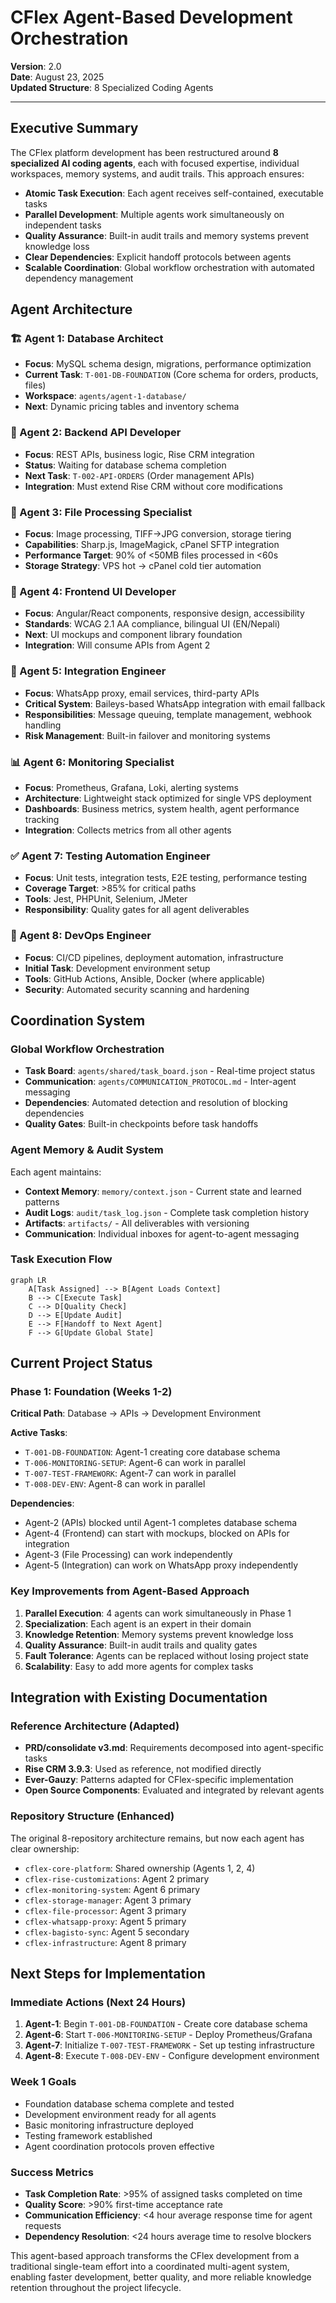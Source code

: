 # CFlex Agent-Based Development Orchestration
**Version**: 2.0  
**Date**: August 23, 2025  
**Updated Structure**: 8 Specialized Coding Agents

---

## Executive Summary

The CFlex platform development has been restructured around **8 specialized AI coding agents**, each with focused expertise, individual workspaces, memory systems, and audit trails. This approach ensures:

- **Atomic Task Execution**: Each agent receives self-contained, executable tasks
- **Parallel Development**: Multiple agents work simultaneously on independent tasks  
- **Quality Assurance**: Built-in audit trails and memory systems prevent knowledge loss
- **Clear Dependencies**: Explicit handoff protocols between agents
- **Scalable Coordination**: Global workflow orchestration with automated dependency management

## Agent Architecture

### 🏗️ Agent 1: Database Architect
- **Focus**: MySQL schema design, migrations, performance optimization
- **Current Task**: `T-001-DB-FOUNDATION` (Core schema for orders, products, files)
- **Workspace**: `agents/agent-1-database/`
- **Next**: Dynamic pricing tables and inventory schema

### 🔧 Agent 2: Backend API Developer  
- **Focus**: REST APIs, business logic, Rise CRM integration
- **Status**: Waiting for database schema completion
- **Next Task**: `T-002-API-ORDERS` (Order management APIs)
- **Integration**: Must extend Rise CRM without core modifications

### 📁 Agent 3: File Processing Specialist
- **Focus**: Image processing, TIFF→JPG conversion, storage tiering
- **Capabilities**: Sharp.js, ImageMagick, cPanel SFTP integration
- **Performance Target**: 90% of <50MB files processed in <60s
- **Storage Strategy**: VPS hot → cPanel cold tier automation

### 🎨 Agent 4: Frontend UI Developer
- **Focus**: Angular/React components, responsive design, accessibility
- **Standards**: WCAG 2.1 AA compliance, bilingual UI (EN/Nepali)  
- **Next**: UI mockups and component library foundation
- **Integration**: Will consume APIs from Agent 2

### 🔌 Agent 5: Integration Engineer
- **Focus**: WhatsApp proxy, email services, third-party APIs
- **Critical System**: Baileys-based WhatsApp integration with email fallback
- **Responsibilities**: Message queuing, template management, webhook handling
- **Risk Management**: Built-in failover and monitoring systems

### 📊 Agent 6: Monitoring Specialist
- **Focus**: Prometheus, Grafana, Loki, alerting systems
- **Architecture**: Lightweight stack optimized for single VPS deployment
- **Dashboards**: Business metrics, system health, agent performance tracking
- **Integration**: Collects metrics from all other agents

### ✅ Agent 7: Testing Automation Engineer
- **Focus**: Unit tests, integration tests, E2E testing, performance testing
- **Coverage Target**: >85% for critical paths
- **Tools**: Jest, PHPUnit, Selenium, JMeter
- **Responsibility**: Quality gates for all agent deliverables

### 🚀 Agent 8: DevOps Engineer
- **Focus**: CI/CD pipelines, deployment automation, infrastructure
- **Initial Task**: Development environment setup
- **Tools**: GitHub Actions, Ansible, Docker (where applicable)
- **Security**: Automated security scanning and hardening

## Coordination System

### Global Workflow Orchestration
- **Task Board**: `agents/shared/task_board.json` - Real-time project status
- **Communication**: `agents/COMMUNICATION_PROTOCOL.md` - Inter-agent messaging
- **Dependencies**: Automated detection and resolution of blocking dependencies
- **Quality Gates**: Built-in checkpoints before task handoffs

### Agent Memory & Audit System
Each agent maintains:
- **Context Memory**: `memory/context.json` - Current state and learned patterns  
- **Audit Logs**: `audit/task_log.json` - Complete task completion history
- **Artifacts**: `artifacts/` - All deliverables with versioning
- **Communication**: Individual inboxes for agent-to-agent messaging

### Task Execution Flow
```mermaid
graph LR
    A[Task Assigned] --> B[Agent Loads Context]
    B --> C[Execute Task]
    C --> D[Quality Check]
    D --> E[Update Audit]
    E --> F[Handoff to Next Agent]
    F --> G[Update Global State]
```

## Current Project Status

### Phase 1: Foundation (Weeks 1-2)
**Critical Path**: Database → APIs → Development Environment

**Active Tasks**:
- `T-001-DB-FOUNDATION`: Agent-1 creating core database schema
- `T-006-MONITORING-SETUP`: Agent-6 can work in parallel  
- `T-007-TEST-FRAMEWORK`: Agent-7 can work in parallel
- `T-008-DEV-ENV`: Agent-8 can work in parallel

**Dependencies**:
- Agent-2 (APIs) blocked until Agent-1 completes database schema
- Agent-4 (Frontend) can start with mockups, blocked on APIs for integration
- Agent-3 (File Processing) can work independently
- Agent-5 (Integration) can work on WhatsApp proxy independently

### Key Improvements from Agent-Based Approach

1. **Parallel Execution**: 4 agents can work simultaneously in Phase 1
2. **Specialization**: Each agent is an expert in their domain
3. **Knowledge Retention**: Memory systems prevent knowledge loss
4. **Quality Assurance**: Built-in audit trails and quality gates
5. **Fault Tolerance**: Agents can be replaced without losing project state
6. **Scalability**: Easy to add more agents for complex tasks

## Integration with Existing Documentation

### Reference Architecture (Adapted)
- **PRD/consolidate v3.md**: Requirements decomposed into agent-specific tasks
- **Rise CRM 3.9.3**: Used as reference, not modified directly  
- **Ever-Gauzy**: Patterns adapted for CFlex-specific implementation
- **Open Source Components**: Evaluated and integrated by relevant agents

### Repository Structure (Enhanced)
The original 8-repository architecture remains, but now each agent has clear ownership:
- `cflex-core-platform`: Shared ownership (Agents 1, 2, 4)
- `cflex-rise-customizations`: Agent 2 primary
- `cflex-monitoring-system`: Agent 6 primary  
- `cflex-storage-manager`: Agent 3 primary
- `cflex-file-processor`: Agent 3 primary
- `cflex-whatsapp-proxy`: Agent 5 primary
- `cflex-bagisto-sync`: Agent 5 secondary
- `cflex-infrastructure`: Agent 8 primary

## Next Steps for Implementation

### Immediate Actions (Next 24 Hours)
1. **Agent-1**: Begin `T-001-DB-FOUNDATION` - Create core database schema
2. **Agent-6**: Start `T-006-MONITORING-SETUP` - Deploy Prometheus/Grafana  
3. **Agent-7**: Initialize `T-007-TEST-FRAMEWORK` - Set up testing infrastructure
4. **Agent-8**: Execute `T-008-DEV-ENV` - Configure development environment

### Week 1 Goals
- Foundation database schema complete and tested
- Development environment ready for all agents
- Basic monitoring infrastructure deployed  
- Testing framework established
- Agent coordination protocols proven effective

### Success Metrics
- **Task Completion Rate**: >95% of assigned tasks completed on time
- **Quality Score**: >90% first-time acceptance rate
- **Communication Efficiency**: <4 hour average response time for agent requests
- **Dependency Resolution**: <24 hours average time to resolve blockers

This agent-based approach transforms the CFlex development from a traditional single-team effort into a coordinated multi-agent system, enabling faster development, better quality, and more reliable knowledge retention throughout the project lifecycle.
